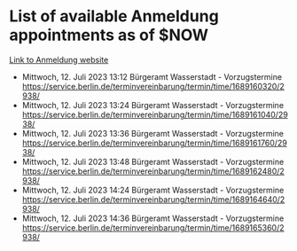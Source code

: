 # List of available Anmeldung appointments as of $NOW
[Link to Anmeldung website](https://service.berlin.de/terminvereinbarung/termin/tag.php?termin=1&anliegen[]=120686&dienstleisterlist=122210,122217,327316,122219,327312,122227,327314,122231,327346,122243,327348,122254,122252,329742,122260,329745,122262,329748,122271,327278,122273,327274,122277,327276,330436,122280,327294,122282,327290,122284,327292,122291,327270,122285,327266,122286,327264,122296,327268,150230,329760,122297,327286,122294,327284,122312,329763,122314,329775,122304,327330,122311,327334,122309,327332,317869,122281,327352,122279,329772,122283,122276,327324,122274,327326,122267,329766,122246,327318,122251,327320,122257,327322,122208,327298,122226,327300&herkunft=http%3A%2F%2Fservice.berlin.de%2Fdienstleistung%2F120686%2F)
- Mittwoch, 12. Juli 2023 13:12 Bürgeramt Wasserstadt - Vorzugstermine https://service.berlin.de/terminvereinbarung/termin/time/1689160320/2938/
- Mittwoch, 12. Juli 2023 13:24 Bürgeramt Wasserstadt - Vorzugstermine https://service.berlin.de/terminvereinbarung/termin/time/1689161040/2938/
- Mittwoch, 12. Juli 2023 13:36 Bürgeramt Wasserstadt - Vorzugstermine https://service.berlin.de/terminvereinbarung/termin/time/1689161760/2938/
- Mittwoch, 12. Juli 2023 13:48 Bürgeramt Wasserstadt - Vorzugstermine https://service.berlin.de/terminvereinbarung/termin/time/1689162480/2938/
- Mittwoch, 12. Juli 2023 14:24 Bürgeramt Wasserstadt - Vorzugstermine https://service.berlin.de/terminvereinbarung/termin/time/1689164640/2938/
- Mittwoch, 12. Juli 2023 14:36 Bürgeramt Wasserstadt - Vorzugstermine https://service.berlin.de/terminvereinbarung/termin/time/1689165360/2938/
